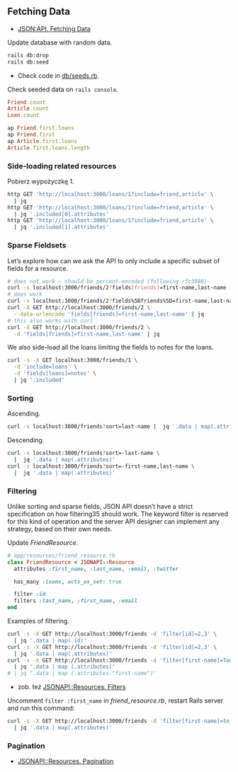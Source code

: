 ## Fetching Data

* [JSON:API. Fetching Data](http://jsonapi.org/format/1.0/#fetching)

Update database with random data.
```sh
rails db:drop
rails db:seed
```

* Check code in [db/seeds.rb](db/seeds.rb).

Check seeded data on `rails console`.
```ruby
Friend.count
Article.count
Loan.count

ap Friend.first.loans
ap Friend.first
ap Article.first.loans
Article.first.loans.length
```


### Side-loading related resources

Pobierz wypożyczkę 1.
```sh
http GET 'http://localhost:3000/loans/1?include=friend,article' \
  | jq
http GET 'http://localhost:3000/loans/1?include=friend,article' \
  | jq '.included[0].attributes'
http GET 'http://localhost:3000/loans/1?include=friend,article' \
  | jq '.included[1].attributes'
```


### Sparse Fieldsets

Let’s explore how can we ask the API to only include a specific subset of fields
for a resource.

```sh
# does not work – should be percent-encoded (following rfc3986)
curl -s localhost:3000/friends/2?fields[friends]=first-name,last-name | jq
# does work
curl -s localhost:3000/friends/2?fields%5Bfriends%5D=first-name,last-name | jq
curl -X GET http://localhost:3000/friends/2 \
  --data-urlencode 'fields[friends]=first-name,last-name' | jq
# this also works with curl
curl -X GET http://localhost:3000/friends/2 \
  -d 'fields[friends]=first-name,last-name' | jq
```

We also side-load all the loans limiting the fields to notes for the loans.
```sh
curl -s -X GET localhost:3000/friends/1 \
  -d 'include=loans' \
  -d 'fields[loans]=notes' \
  | jq '.included'
```


### Sorting

Ascending.
```sh
curl -s localhost:3000/friends?sort=last-name |  jq '.data | map(.attributes)'
```
Descending.
```sh
curl -s localhost:3000/friends?sort=-last-name \
  |  jq '.data | map(.attributes)'
curl -s localhost:3000/friends?sort=-first-name,last-name \
  |  jq '.data | map(.attributes)'
```


### Filtering

Unlike sorting and sparse fields, JSON API doesn’t have a strict specification
on how filtering35 should work. The keyword filter is reserved for this kind of
operation and the server API designer can implement any strategy, based on their
own needs.

Update _FriendResource_.
```ruby
# app/resources/friend_resource.rb
class FriendResource < JSONAPI::Resource
  attributes :first_name, :last_name, :email, :twitter

  has_many :loans, acts_as_set: true

  filter :id
  filters :last_name, :first_name, :email
end
```

Examples of filtering.
```sh
curl -s -X GET http://localhost:3000/friends -d 'filter[id]=2,3' \
  | jq '.data | map(.id)'
curl -s -X GET http://localhost:3000/friends -d 'filter[id]=2,3' \
  | jq '.data | map(.attributes)'
curl -s -X GET http://localhost:3000/friends -d 'filter[first-name]=Tomasz' \
  | jq '.data | map (.attributes)'
# | jq '.data | map (.attributes."first-name")'
```

* zob. też [JSONAPI::Resources. Filters](http://jsonapi-resources.com/v0.8/guide/resources.html#Filters)

Uncomment `filter :first_name` in _friend_resource.rb_,
restart Rails server and run this command:
```sh
curl -s -X GET http://localhost:3000/friends -d 'filter[first-name]=to' \
  | jq '.data | map(.attributes)'
```


### Pagination

* [JSONAPI::Resources. Pagination](http://jsonapi-resources.com/v0.8/guide/resources.html#Pagination)

